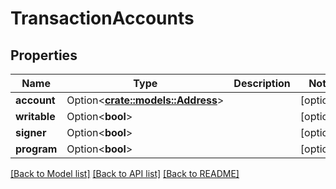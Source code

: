 # TransactionAccounts

## Properties

Name | Type | Description | Notes
------------ | ------------- | ------------- | -------------
**account** | Option<[**crate::models::Address**](Address.md)> |  | [optional]
**writable** | Option<**bool**> |  | [optional]
**signer** | Option<**bool**> |  | [optional]
**program** | Option<**bool**> |  | [optional]

[[Back to Model list]](../solanabeach_api.wiki/Home.md#documentation-for-models) [[Back to API list]](../solanabeach_api.wiki/Home.md#documentation-for-api-endpoints) [[Back to README]](../solanabeach_api.wiki/Home.md)


